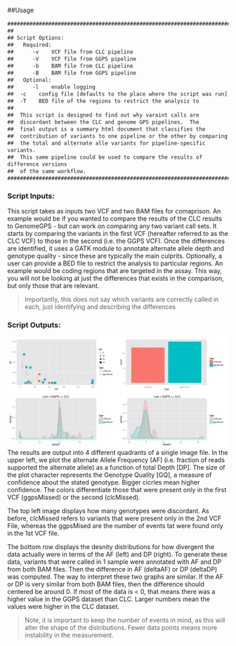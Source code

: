 ##Usage
```
##########################################################################################################
##
## Script Options:
##   Required:
##      -v    VCF file from CLC pipeline
##      -V    VCF file from GGPS pipeline
##      -b    BAM file from CLC pipeline
##      -B    BAM file from GGPS pipeline
##   Optional:
##      -l    enable logging
##	-c    config file [defaults to the place where the script was run]
##	-T    BED file of the regions to restrict the analysis to
##
## 	This script is designed to find out why varaint calls are
##	discordant between the CLC and genome GPS pipelines.  The
##	final output is a summary html document that classifies the
##	contribution of variants to one pipeline or the other by comparing
## 	the total and alternate alle variants for pipeline-specific variants.
## 	This same pipeline could be used to compare the results of difference versions
##	of the same workflow.
#########################################################################################################
```

### Script Inputs:
This script takes as inputs two VCF and two BAM files for comaprison.  An example would be if you wanted to compare the results of the CLC results to GenomeGPS - but can work on comparing any two variant call sets.  It starts by comparing the variants in the first VCF (hereafter referred to as the CLC VCF) to those in the second (i.e. the GGPS VCF).  Once the differences are identified, it uses a GATK module to annotate alternate allele depth and genotype quality - since these are typically the main culprits.  Optionally, a user can provide a BED file to restrict the analysis to particular regions.  An example would be coding regions that are targeted in the assay.  This way, you will not be looking at just the differences that exists in the comparison, but only those that are relevant.  

> Importantly, this does not say which variants are correctly called in each, just identifying and describing the differences

### Script Outputs:
![An image should be displayed here](https://github.com/Steven-N-Hart/CGSL-scripts/blob/master/DifferenceAssessment/images/DifferenceAssessment.png "Output image file")
The results are output into 4 different quadrants of a single image file.  In the upper left, we plot the alternate Allele Frequency [AF] (i.e. fraction of reads supported the alternate allele) as a function of total Depth [DP].  The size of the plot character represents the Genotype Quality [GQ], a measure of confidence about the stated genotype.  Bigger cicrles mean higher confidence.  The colors differentiate those that were present only in the first VCF (ggpsMissed) or the second (clcMissed).

The top left image displays how many genotypes were discordant.  As before, clcMissed refers to variants that were present only in the 2nd VCF File, whereas the ggpsMised are the number of events tat were found only in the 1st VCF file.

The bottom row displays the desnity distributions for how divergent the data actually were in terms of the AF (left) and DP (right).  To generate these data, variants that were called in 1 sample were annotated with AF and DP from both BAM files.  Then the difference in AF (deltaAF) or DP (deltaDP) was computed.  The way to interpret these two graphs are similar.  If the AF or DP is very similar from both BAM files, then the difference should centered be around 0.  If most of the data is < 0, that means there was a higher value in the GGPS dataset than CLC.  Larger numbers mean the values were higher in the CLC dataset.

> Note, it is important to keep the number of events in mind, as this will alter the shape of the distributions.  Fewer data points means more instability in the measurement.


